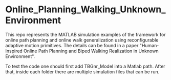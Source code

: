 # Online_Planning_Walking_Unknown_Environment
This repo represents the MATLAB simulation examples of the framework for online path planning and online walk generalization using reconfigurable adaptive motion primitives. The details can be found in a paper "Human-Inspired Online Path Planning and Biped Walking Realization in Unknown Environment".

To test the code one should first add TBGnr_Model into a Matlab path. After that, inside each folder there are multiple simulation files that can be run. 


